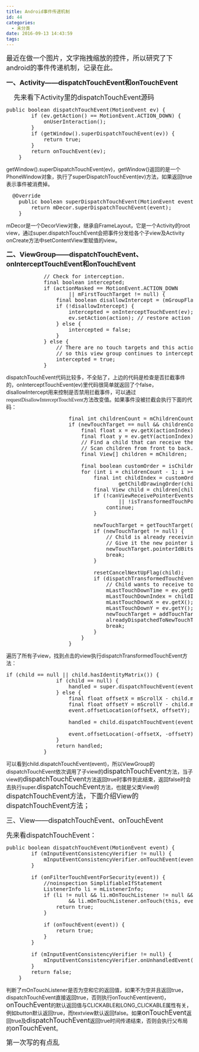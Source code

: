 ```yaml
---
title: Android事件传递机制
id: 44
categories:
  - 未分类
date: 2016-09-13 14:43:59
tags:
---
```


<span style="font-size: large;">最近在做一个图片，文字拖拽缩放的控件，所以研究了下android的事件传递机制，记录在此。</span>

<span style="font-size: large;">**一、Activity——dispatchTouchEvent和onTouchEvent**</span>

<span style="font-size: large;">    先来看下Activity里的dispatchTouchEvent源码</span>
<pre class="java">public boolean dispatchTouchEvent(MotionEvent ev) {
        if (ev.getAction() == MotionEvent.ACTION_DOWN) {
            onUserInteraction();
        }
        if (getWindow().superDispatchTouchEvent(ev)) {
            return true;
        }
        return onTouchEvent(ev);
    }</pre>
getWindow().superDispatchTouchEvent(ev)，getWindow()返回的是一个PhoneWindow对象，执行了superDispatchTouchEvent(ev)方法，如果返回true表示事件被消费掉。
<pre class="java">  @Override
    public boolean superDispatchTouchEvent(MotionEvent event) {
        return mDecor.superDispatchTouchEvent(event);
    }
</pre>
mDecor是一个DecorView对象，继承自FrameLayout，它是一个Activity的root view，通过super.dispatchTouchEvent会把事件分发给各个子view及Activity onCreate方法中setContentView里赋值的view。

<span style="font-size: large;">**二、ViewGroup<span style="font-size: large;">——dispatchTouchEvent、</span>onInterceptTouchEvent和<span style="font-size: large;">onTouchEvent</span>**</span>
<pre class="java">            // Check for interception.
            final boolean intercepted;
            if (actionMasked == MotionEvent.ACTION_DOWN
                    || mFirstTouchTarget != null) {
                final boolean disallowIntercept = (mGroupFlags &amp; FLAG_DISALLOW_INTERCEPT) != 0;
                if (!disallowIntercept) {
                    intercepted = onInterceptTouchEvent(ev);
                    ev.setAction(action); // restore action in case it was changed
                } else {
                    intercepted = false;
                }
            } else {
                // There are no touch targets and this action is not an initial down
                // so this view group continues to intercept touches.
                intercepted = true;
            }</pre>
dispatchTouchEvent代码比较多，不全贴了，上边的代码是检查是否拦截事件的，onInterceptTouchEvent(ev)里代码很简单就返回了个false，disallowIntercept用来控制是否禁用拦截事件，可以通过<span style="font-family: Consolas,&quot;&quot;;"><span style="font-family: Consolas,&quot;&quot;;">requestDisallowInterceptTouchEvent方法改变值。如果事件没被拦截会执行下面的代码：</span></span>
<pre class="java">                    final int childrenCount = mChildrenCount;
                    if (newTouchTarget == null &amp;&amp; childrenCount != 0) {
                        final float x = ev.getX(actionIndex);
                        final float y = ev.getY(actionIndex);
                        // Find a child that can receive the event.
                        // Scan children from front to back.
                        final View[] children = mChildren;

                        final boolean customOrder = isChildrenDrawingOrderEnabled();
                        for (int i = childrenCount - 1; i &gt;= 0; i--) {
                            final int childIndex = customOrder ?
                                    getChildDrawingOrder(childrenCount, i) : i;
                            final View child = children[childIndex];
                            if (!canViewReceivePointerEvents(child)
                                    || !isTransformedTouchPointInView(x, y, child, null)) {
                                continue;
                            }

                            newTouchTarget = getTouchTarget(child);
                            if (newTouchTarget != null) {
                                // Child is already receiving touch within its bounds.
                                // Give it the new pointer in addition to the ones it is handling.
                                newTouchTarget.pointerIdBits |= idBitsToAssign;
                                break;
                            }

                            resetCancelNextUpFlag(child);
                            if (dispatchTransformedTouchEvent(ev, false, child, idBitsToAssign)) {
                                // Child wants to receive touch within its bounds.
                                mLastTouchDownTime = ev.getDownTime();
                                mLastTouchDownIndex = childIndex;
                                mLastTouchDownX = ev.getX();
                                mLastTouchDownY = ev.getY();
                                newTouchTarget = addTouchTarget(child, idBitsToAssign);
                                alreadyDispatchedToNewTouchTarget = true;
                                break;
                            }
                        }
                    }</pre>
遍历了所有子view，找到点击的view执行dispatchTransformedTouchEvent方法：
<pre class="java">if (child == null || child.hasIdentityMatrix()) {
                if (child == null) {
                    handled = super.dispatchTouchEvent(event);
                } else {
                    final float offsetX = mScrollX - child.mLeft;
                    final float offsetY = mScrollY - child.mTop;
                    event.offsetLocation(offsetX, offsetY);

                    handled = child.dispatchTouchEvent(event);

                    event.offsetLocation(-offsetX, -offsetY);
                }
                return handled;
            }</pre>
可以看到child.dispatchTouchEvent(event)，所以ViewGroup的dispatchTouchEvent依次调用了子view的<span style="font-size: large;"><span style="font-size: large;">dispatchTouchEvent</span></span>方法，当子view的<span style="font-size: large;"><span style="font-size: large;">dispatchTouchEvent</span></span>方法返回true时事件到此结束，返回false时会去执行super.<span style="font-size: large;">dispatchTouchEvent</span>方法，也就是父类View的<span style="font-size: large;">dispatchTouchEvent方法，下面介绍View的<span style="font-size: large;"><span style="font-size: large;">dispatchTouchEvent</span>方法；</span></span>

<span style="font-size: large;"><span style="font-size: large;"><span style="font-size: large;">三、View——<span style="font-size: large;"><span style="font-size: large;">dispatchTouchEvent</span></span>、onTouchEvent</span></span></span>

<span style="font-size: large;"><span style="font-size: large;">先来看dispatchTouchEvent：</span></span>
<pre class="java">public boolean dispatchTouchEvent(MotionEvent event) {
        if (mInputEventConsistencyVerifier != null) {
            mInputEventConsistencyVerifier.onTouchEvent(event, 0);
        }

        if (onFilterTouchEventForSecurity(event)) {
            //noinspection SimplifiableIfStatement
            ListenerInfo li = mListenerInfo;
            if (li != null &amp;&amp; li.mOnTouchListener != null &amp;&amp; (mViewFlags &amp; ENABLED_MASK) == ENABLED
                    &amp;&amp; li.mOnTouchListener.onTouch(this, event)) {
                return true;
            }

            if (onTouchEvent(event)) {
                return true;
            }
        }

        if (mInputEventConsistencyVerifier != null) {
            mInputEventConsistencyVerifier.onUnhandledEvent(event, 0);
        }
        return false;
    }</pre>
判断了mOnTouchListener是否为空和它的返回值，如果不为空并且返回true，dispatchTouchEvent直接返回true，否则执行onTouchEvent(event)，<span style="font-size: large;"><span style="font-size: large;">onTouchEvent</span></span>的默认返回值与CLICKABLE和LONG_CLICKABLE属性有关，例如button默认返回true，而textview默认返回false。如果<span style="font-size: large;"><span style="font-size: large;"><span style="font-size: large;">onTouchEvent</span></span></span>返回true及<span style="font-size: large;"><span style="font-size: large;"><span style="font-size: large;"><span style="font-size: large;"><span style="font-size: large;">dispatchTouchEvent</span></span></span></span></span>返回true时间传递结束，否则会执行父布局的<span style="font-size: large;"><span style="font-size: large;"><span style="font-size: large;">onTouchEvent</span></span></span>。

<span style="font-size: large;"><span style="font-size: large;">第一次写的有点乱
</span></span>

<span style="font-size: large;">

</span>